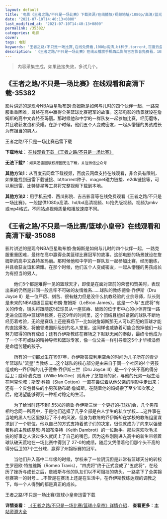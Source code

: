 ```yaml
---
layout: default
title: '电影《王者之路/不只是一场比赛》下载资源/在线播放/视频地址/1080p/高清/蓝光'
date: "2021-07-10T14:40:13+0800"
last_modified_at: "2021-07-10T14:40:13+0800"
permalink: /35382/
categories: 电影
cover:
tags: 电影
keywords: '王者之路/不只是一场比赛,在线免费看,1080p高清,bt种子,torrent,百度云盘,magnet,磁力链,迅雷下载资源'
description: '《王者之路/不只是一场比赛》在线云播放手机西瓜影院吉吉影音免费看，1080p高清bd/hd未删减完整版和tc抢先枪版，mkv/mp4格式，附带bt/torrent种子、magnet/磁力链、百度云盘、网盘资源迅雷下载链接'
---
```


>内容采集生成，如果链接失效，多试几个。


## 《王者之路/不只是一场比赛》在线观看和高清下载-35382

影片讲述的是现今NBA巨星勒布朗&middot;詹姆斯是如何与儿时的四个伙伴一起，一路克服重重困难，最终在高中赢得全美篮球比赛冠军的故事。这部电影的场景就设在詹姆斯的高中文森特圣玛丽。那时候他和中学的一群队友一起参加比赛，经历磨练，并且收获友谊和荣耀。在那个时候，他们五个人变成密友，一起从懵懂的男孩成长为有担当的男人。


王者之路/不只是一场比赛迅雷下载

**下载地址**： [在线观看下载 《王者之路/不只是一场比赛》](https://www.993dy.com//vod-detail-id-13597.html) 


**无法下载?**：`如果迅雷因版权原因无法下载，关注微信公众号 `

**其他方法1**：从百度云网盘下载视频，百度云网盘支持在线观看，非会员有限制，如果能找到迅雷下载链接、bt/torrent种子、magnet磁力链接、e2dk链接等，可以用迅雷、比特彗星等工具将完整视频下载到本地。

**其他方法2**：用手机云播、西瓜影院、吉吉影音等在线免费观看《王者之路/不只是一场比赛》，一般提供1080p高清、hd/bd高清视频、tc抢先版视频，视频为mkv或mp4格式，不同站点视频质量和播放速度不同。


## 《王者之路/不只是一场比赛/篮球小皇帝》在线观看和高清下载-35088

影片讲述的是现今NBA巨星勒布朗&middot;詹姆斯是如何与儿时的四个伙伴一起，一路克服重重困难，最终在高中赢得全美篮球比赛冠军的故事。这部电影的场景就设在詹姆斯的高中文森特圣玛丽。那时候他和中学的一群队友一起参加比赛，经历磨练，并且收获友谊和荣耀。在那个时候，他们五个人变成密友，一起从懵懂的男孩成长为有担当的男人。</p>　　他们5个都是难得一见的篮球天才，即使是在面对空前的荣誉和赞美时，表现出来的仍然是非同一般且牢不可破的友情维系&hellip;…球队的教练德鲁&middot;乔伊斯（Dru Joyce II）是一位严厉、刻苦、很有魅力但是没什么执教经验的业余导师，队长则是未来的NBA超级巨星勒布朗&middot;詹姆斯（LeBron James）。这是一个与"五虎将"有关的传奇，镜头将跟随这5位球员从一座贫瘠、破败的位于市中心的小体育馆一路走进全国高中篮球锦标赛，在这9年的时间里，这个团结且组织紧密的球队不断地经历着考验，无论是赛场上还是赛场下--比如说詹姆斯那无人可以匹配的篮球才能的直接爆发，将他领进国际级别的名人堂里，这同样也威胁着可能会毁掉他们一起努力取得的所有成绩；还有乔伊斯教练在赛场之下默默无闻的奉献，最终令他成为了一个不可或缺的精神导师和篮球专家，像一位父亲一样引导着这5个才华横溢但是命运苦楚的孩子。</p>　　所有的一切都发生在1997年，乔伊斯答应利用空余的时间为儿子所在的青少年篮球队"流星"当教练&hellip;…这个球队的核心部分是由来自于同一个社区的4个男孩组成的--乔伊斯的儿子德鲁·乔伊斯三世（Dru Joyce III）是一个个头不高的得分后卫；威利&middot;麦克吉（Willie McGee）则离开了芝加哥的家，与他的兄弟一起生活在阿克伦城；斯安&middot;科顿（Sian Cotton）一直在尝试着从他父亲的阴影中走出来；还有一个皮包骨头的小男孩勒布朗·詹姆斯，在随着他的妈妈搬了至少10次家之后，他渴望能够得到一种相对稳定的生活。</p>　　为了给当时还不到1.55米的德鲁·乔伊斯三世一个更好的打球机会，几个男孩相约念同一所高中，于是他们选择了几乎全部是白人学生的私立学校&hellip;…这件事在当地的黑人社区里掀起了不小的风波，但身为教练的乔伊斯却在学校的教练组里谋求到了一个职位，他以自己的方式支持着孩子们的决定，很快就成为了向来以强硬著称的主教练基思&middot;丹姆布洛特（Keith Dambrot）的一位助手。那些喜欢吹毛求疵的好事之人没过多久就闭上了自己的嘴巴，因为这些刚刚进入高中的新生带领着球队破天荒地在一场比赛中得到了 27-0的成绩，随后又凭借着他们那个头不高的得分后卫的7个三分球，赢得了州锦标赛的冠军。</p>　　当他们升入高中二年级的时候，学校来了一位阴沉但是非常有篮球天分的转校生罗密欧&middot;特拉维斯（Romeo Travis），"四虎将"终于正式变成了"五虎将"，在经历了挫折与成长之后，詹姆斯与他的队友们以不可阻挡的势头，一路拿下了全美锦标赛第一的封号&hellip;…不管是在赛场上还是在生活中，在乔伊斯教练达观的调教之下，每一个人得到的都是真正的成长。</p>


王者之路/不只是一场比赛/篮球小皇帝迅雷下载

**详情查看**： [《王者之路/不只是一场比赛/篮球小皇帝》详情介绍](/movie/35088/)， **查看更多**：[本站资源大全](/movie/t/all/)

